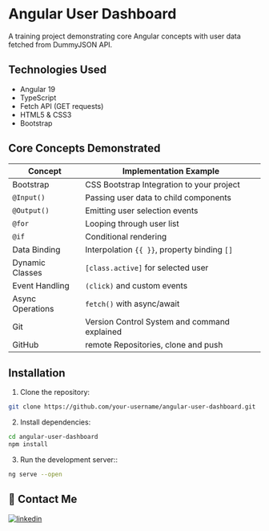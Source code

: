 # Angular User Dashboard

A training project demonstrating core Angular concepts with user data fetched from DummyJSON API.

## Technologies Used

- Angular 19
- TypeScript
- Fetch API (GET requests)
- HTML5 & CSS3
- Bootstrap

## Core Concepts Demonstrated

| Concept           | Implementation Example         |
|-------------------|--------------------------------|
| Bootstrap | CSS Bootstrap Integration to your project |
| `@Input()`        | Passing user data to child components |
| `@Output()`       | Emitting user selection events |
| `@for`            | Looping through user list |
| `@if`             | Conditional rendering |
| Data Binding      | Interpolation `{{ }}`, property binding `[]` |
| Dynamic Classes   | `[class.active]` for selected user |
| Event Handling    | `(click)` and custom events |
| Async Operations  | `fetch()` with async/await |
| Git | Version Control System and command explained |
| GitHub  | remote Repositories, clone and push |

## Installation

1. Clone the repository:
```bash
git clone https://github.com/your-username/angular-user-dashboard.git
```

2. Install dependencies:
```bash
cd angular-user-dashboard
npm install
```

3. Run the development server::
```bash
ng serve --open
```

## 🔗 Contact Me
[![linkedin](https://img.shields.io/badge/linkedin-0A66C2?style=for-the-badge&logo=linkedin&logoColor=white)](https://www.linkedin.com/in/mohamed-taher-othmen/)
